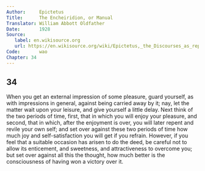 ```yaml
---
Author:     Epictetus  
Title:      The Encheiridion, or Manual  
Translator: William Abbott Oldfather  
Date:       1928  
Source: 
   label: en.wikisource.org
   url: https://en.wikisource.org/wiki/Epictetus,_the_Discourses_as_reported_by_Arrian,_the_Manual,_and_Fragments/Manual 
Code:       wao  
Chapter: 34
---
```

##  34

When you get an external impression of some pleasure, guard yourself, as with
impressions in general, against being carried away by it; nay, let the matter
wait upon your leisure, and give yourself a little delay. Next think of the two
periods of time, first, that in which you will enjoy your pleasure, and second,
that in which, after the enjoyment is over, you will later repent and revile
your own self; and set over against these two periods of time how much joy and
self-satisfaction you will get if you refrain. However, if you feel that a
suitable occasion has arisen to do the deed, be careful not to allow its
enticement, and sweetness, and attractiveness to overcome you; but set over
against all this the thought, how much better is the consciousness of having
won a victory over it.


